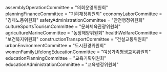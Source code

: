 assemblyOperationCommittee = "의회운영위원회"
planningFinanceCommittee = "기획재정위원회"
economyLaborCommittee = "경제노동위원회"
safetyAdministrationCommittee = "안전행정위원회"
cultureSportsTourismCommittee = "문화체육관광위원회"
agricultureMarineCommittee = "농정해양위원회"
healthWelfareCommittee = "보건복지위원회"
constructionTransportCommittee = "건설교통위원회"
urbanEnvironmentCommittee = "도시환경위원회"
womenFamilyLifelongEducationCommittee = "여성가족평생교육위원회"
educationPlanningCommittee = "교육기획위원회"
educationAdministrationCommittee = "교육행정위원회"